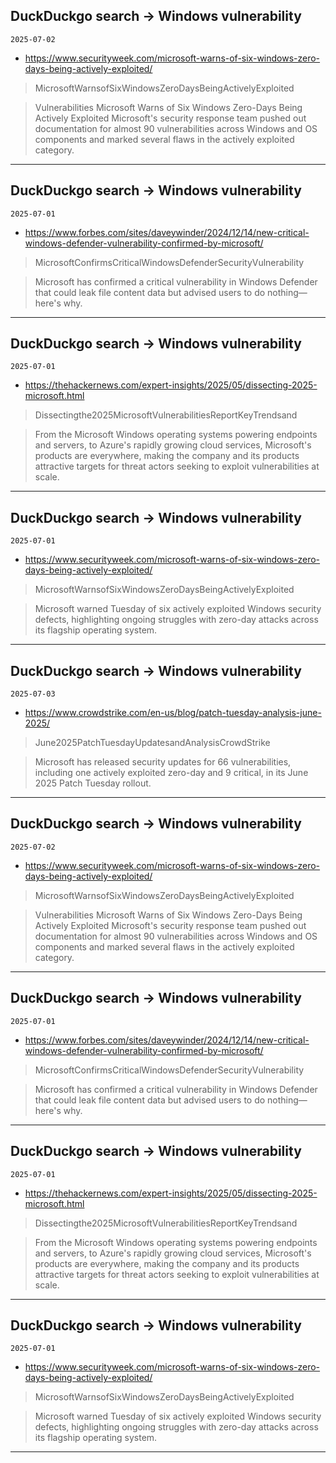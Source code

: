 ## DuckDuckgo search -> Windows vulnerability
`2025-07-02`

* https://www.securityweek.com/microsoft-warns-of-six-windows-zero-days-being-actively-exploited/

<blockquote>
 MicrosoftWarnsofSixWindowsZeroDaysBeingActivelyExploited
</blockquote>
<blockquote>
Vulnerabilities Microsoft Warns of Six Windows Zero-Days Being Actively Exploited Microsoft's security response team pushed out documentation for almost 90 vulnerabilities across Windows and OS components and marked several flaws in the actively exploited category.
</blockquote>

---

## DuckDuckgo search -> Windows vulnerability
`2025-07-01`

* https://www.forbes.com/sites/daveywinder/2024/12/14/new-critical-windows-defender-vulnerability-confirmed-by-microsoft/

<blockquote>
 MicrosoftConfirmsCriticalWindowsDefenderSecurityVulnerability
</blockquote>
<blockquote>
Microsoft has confirmed a critical vulnerability in Windows Defender that could leak file content data but advised users to do nothing—here's why.
</blockquote>

---

## DuckDuckgo search -> Windows vulnerability
`2025-07-01`

* https://thehackernews.com/expert-insights/2025/05/dissecting-2025-microsoft.html

<blockquote>
 Dissectingthe2025MicrosoftVulnerabilitiesReportKeyTrendsand
</blockquote>
<blockquote>
From the Microsoft Windows operating systems powering endpoints and servers, to Azure's rapidly growing cloud services, Microsoft's products are everywhere, making the company and its products attractive targets for threat actors seeking to exploit vulnerabilities at scale.
</blockquote>

---

## DuckDuckgo search -> Windows vulnerability
`2025-07-01`

* https://www.securityweek.com/microsoft-warns-of-six-windows-zero-days-being-actively-exploited/

<blockquote>
 MicrosoftWarnsofSixWindowsZeroDaysBeingActivelyExploited
</blockquote>
<blockquote>
Microsoft warned Tuesday of six actively exploited Windows security defects, highlighting ongoing struggles with zero-day attacks across its flagship operating system.
</blockquote>

---

## DuckDuckgo search -> Windows vulnerability
`2025-07-03`

* https://www.crowdstrike.com/en-us/blog/patch-tuesday-analysis-june-2025/

<blockquote>
 June2025PatchTuesdayUpdatesandAnalysisCrowdStrike
</blockquote>
<blockquote>
Microsoft has released security updates for 66 vulnerabilities, including one actively exploited zero-day and 9 critical, in its June 2025 Patch Tuesday rollout.
</blockquote>

---

## DuckDuckgo search -> Windows vulnerability
`2025-07-02`

* https://www.securityweek.com/microsoft-warns-of-six-windows-zero-days-being-actively-exploited/

<blockquote>
 MicrosoftWarnsofSixWindowsZeroDaysBeingActivelyExploited
</blockquote>
<blockquote>
Vulnerabilities Microsoft Warns of Six Windows Zero-Days Being Actively Exploited Microsoft's security response team pushed out documentation for almost 90 vulnerabilities across Windows and OS components and marked several flaws in the actively exploited category.
</blockquote>

---

## DuckDuckgo search -> Windows vulnerability
`2025-07-01`

* https://www.forbes.com/sites/daveywinder/2024/12/14/new-critical-windows-defender-vulnerability-confirmed-by-microsoft/

<blockquote>
 MicrosoftConfirmsCriticalWindowsDefenderSecurityVulnerability
</blockquote>
<blockquote>
Microsoft has confirmed a critical vulnerability in Windows Defender that could leak file content data but advised users to do nothing—here's why.
</blockquote>

---

## DuckDuckgo search -> Windows vulnerability
`2025-07-01`

* https://thehackernews.com/expert-insights/2025/05/dissecting-2025-microsoft.html

<blockquote>
 Dissectingthe2025MicrosoftVulnerabilitiesReportKeyTrendsand
</blockquote>
<blockquote>
From the Microsoft Windows operating systems powering endpoints and servers, to Azure's rapidly growing cloud services, Microsoft's products are everywhere, making the company and its products attractive targets for threat actors seeking to exploit vulnerabilities at scale.
</blockquote>

---

## DuckDuckgo search -> Windows vulnerability
`2025-07-01`

* https://www.securityweek.com/microsoft-warns-of-six-windows-zero-days-being-actively-exploited/

<blockquote>
 MicrosoftWarnsofSixWindowsZeroDaysBeingActivelyExploited
</blockquote>
<blockquote>
Microsoft warned Tuesday of six actively exploited Windows security defects, highlighting ongoing struggles with zero-day attacks across its flagship operating system.
</blockquote>

---

